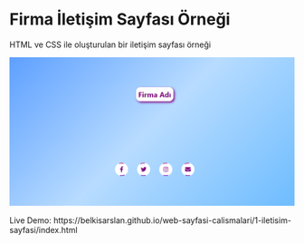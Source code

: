 <h1>Firma İletişim Sayfası Örneği</h1>
<p>HTML ve CSS ile oluşturulan bir iletişim sayfası örneği</p>
<img src="img.png"></img>
<p>Live Demo: https://belkisarslan.github.io/web-sayfasi-calismalari/1-iletisim-sayfasi/index.html </p>